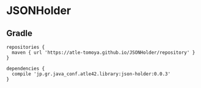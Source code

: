 # JSONHolder

## Gradle

    repositories {
      maven { url 'https://atle-tomoya.github.io/JSONHolder/repository' }
    }

    dependencies {
      compile 'jp.gr.java_conf.atle42.library:json-holder:0.0.3'
    }
